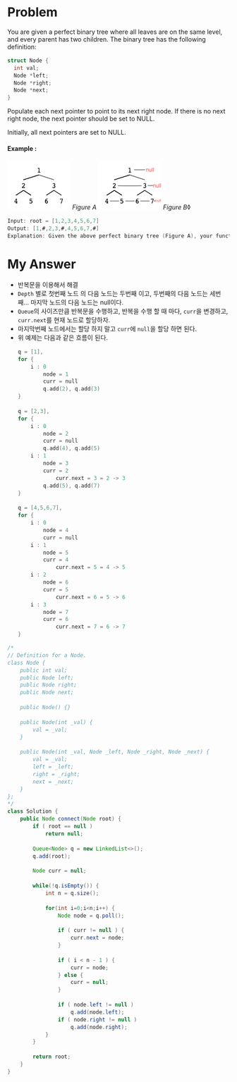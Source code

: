 # Problem

You are given a perfect binary tree where all leaves are on the same level, and every parent has two children. The binary tree has the following definition:

```cpp
struct Node {
  int val;
  Node *left;
  Node *right;
  Node *next;
}
```

Populate each next pointer to point to its next right node. If there is no next right node, the next pointer should be set to NULL.

Initially, all next pointers are set to NULL.

#### Example :

![](img/right_node_1.png)
*Figure A*
![](img/right_node_2.png)
*Figure B*◊

```swift
Input: root = [1,2,3,4,5,6,7]
Output: [1,#,2,3,#,4,5,6,7,#]
Explanation: Given the above perfect binary tree (Figure A), your function should populate each next pointer to point to its next right node, just like in Figure B. The serialized output is in level order as connected by the next pointers, with '#' signifying the end of each level. 
```

# My Answer

* 반복문을 이용해서 해결
* `Depth` 별로 첫번째 노드 의 다음 노드는 두번째 이고, 두번째의 다음 노드는 세번째... 마지막 노드의 다음 노드는 null이다.
* `Queue`의 사이즈만큼 반복문을 수행하고, 반복을 수행 할 때 마다, `curr`을 변경하고, `curr.next`를 현재 노드로 할당하자.
* 마지막번째 노드에서는 할당 하지 말고 `curr`에 `null`을 할당 하면 된다.
* 위 예제는 다음과 같은 흐름이 된다.
    ```swift
    q = [1], 
    for {
        i : 0
            node = 1
            curr = null
            q.add(2), q.add(3)
    }

    q = [2,3],
    for {
        i : 0
            node = 2
            curr = null
            q.add(4), q.add(5)
        i : 1
            node = 3
            curr = 2
                curr.next = 3 = 2 -> 3
            q.add(5), q.add(7)
    }

    q = [4,5,6,7],
    for {
        i : 0
            node = 4
            curr = null
        i : 1
            node = 5
            curr = 4
                curr.next = 5 = 4 -> 5
        i : 2
            node = 6
            curr = 5
                curr.next = 6 = 5 -> 6
        i : 3
            node = 7
            curr = 6
                curr.next = 7 = 6 -> 7        
    }
    ```
  
```java
/*
// Definition for a Node.
class Node {
    public int val;
    public Node left;
    public Node right;
    public Node next;

    public Node() {}
    
    public Node(int _val) {
        val = _val;
    }

    public Node(int _val, Node _left, Node _right, Node _next) {
        val = _val;
        left = _left;
        right = _right;
        next = _next;
    }
};
*/
class Solution {
    public Node connect(Node root) {
        if ( root == null )
            return null;
        
        Queue<Node> q = new LinkedList<>();
        q.add(root);
        
        Node curr = null;
        
        while(!q.isEmpty()) {            
            int n = q.size();
            
            for(int i=0;i<n;i++) {
                Node node = q.poll();
                
                if ( curr != null ) {                
                    curr.next = node;
                } 
                
                if ( i < n - 1 ) {
                    curr = node;
                } else {
                    curr = null;
                }
                
                if ( node.left != null )
                    q.add(node.left);
                if ( node.right != null )
                    q.add(node.right);
            }
        }
        
        return root;        
    }
}
```

